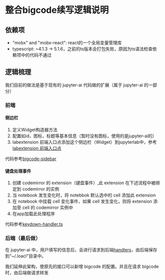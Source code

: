 # 整合bigcode续写逻辑说明

## 依赖项
- "mobx" and "mobx-react": react的一个全局变量管理库
- typescript: ~4.1.3 -> 5.1.6，之前的ts版本会打包失败，原因为ts语法检查依赖项中的代码不通过

## 逻辑梳理
我们目前的做法是基于现有的 jupyter-ai 代码做的扩展（属于 jupyter-ai 的一部分）

### 前端

#### 侧边栏
1. 定义Widget构造器方法
2. 配置如id，图标，标题等基本信息（暂时没有图标，使用的是jupyter-ai的）
3. labextension 前端入口点添加这个侧边栏（Widget）到jupyterlab中，参考[labextension 前端入口点](./packages/jupyter-ai/src/index.ts)

代码参考[bigcode-sidebar](./packages/jupyter-ai/src/widgets/bigcode-sidebar.tsx)

#### 键盘处理事件

1. 创建 codemirror 的 extension（键盘事件）,此 extension 在下述流程中被绑定到 codemirror 的实例
2. 当 notebook 发生变化时，将 notebbok 默认选中的 cell 添加此 extension
3. 在 notebook 中挂载 cell 变化事件，如果 cell 发生变化，则将 extension 添加至 cell 的 codemirror 实例中
4. 在app加载此处理程序

代码参考[keydown-handler.ts](./packages/jupyter-ai/src/keydown-handler.ts)

### 后端（最后做）

在 jupyter-ai 中，用户填写的信息后，会进行请求到后端[handlers](./packages/jupyter-ai/jupyter_ai/handlers.py)，由后端保存到"~/.loacl"目录中。

我们延伸此架构，使原先的接口可以新增 bigcode 的配置。并且在请求 bigcode 时，由后端做请求转发

